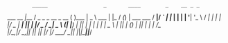             _____                  _       ____        _    __ _ _           
  ___  __ _|___ / _   _ _ __ _ __ ( )___  |  _ \  ___ | |_ / _(_) | ___  ___ 
 / __|/ _` | |_ \| | | | '__| '_ \ \/ __| | | | |/ _ \| __| |_| | |/ _ \/ __|
 \__ \ (_| |___) | |_| | |  | | | | \__ \ | |_| | (_) | |_|  _| | |  __/\__ \
 |___/\__,_|____/ \__,_|_|  |_| |_| |___/ |____/ \___/ \__|_| |_|_|\___||___/
                                                                             

